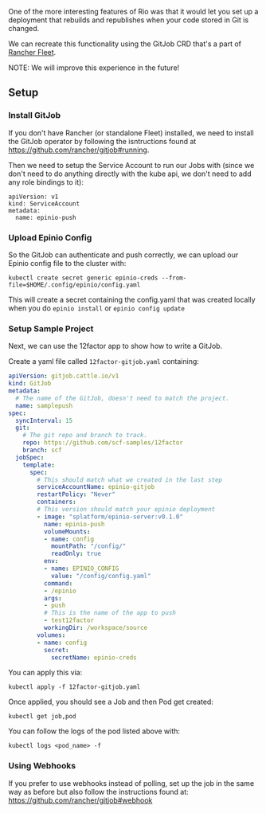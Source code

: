 One of the more interesting features of Rio was that it would let you set up a deployment that rebuilds and republishes when your code stored in Git is changed. 

We can recreate this functionality using the GitJob CRD that's a part of [Rancher Fleet](https://fleet.rancher.io/).

NOTE: We will improve this experience in the future!

## Setup

### Install GitJob

If you don't have Rancher (or standalone Fleet) installed, we need to install the GitJob operator by following the isntructions found at https://github.com/rancher/gitjob#running.


Then we need to setup the Service Account to run our Jobs with (since we don't need to do anything directly with the kube api, we don't need to add any role bindings to it):

```
apiVersion: v1
kind: ServiceAccount
metadata:
  name: epinio-push
```

### Upload Epinio Config

So the GitJob can authenticate and push correctly, we can upload our Epinio config file to the cluster with:

```
kubectl create secret generic epinio-creds --from-file=$HOME/.config/epinio/config.yaml
```

This will create a secret containing the config.yaml that was created locally when you do `epinio install` or `epinio config update`

### Setup Sample Project

Next, we can use the 12factor app to show how to write a GitJob.

Create a yaml file called `12factor-gitjob.yaml` containing:

``` yaml
apiVersion: gitjob.cattle.io/v1
kind: GitJob
metadata:
  # The name of the GitJob, doesn't need to match the project.
  name: samplepush
spec:
  syncInterval: 15
  git:
    # The git repo and branch to track. 
    repo: https://github.com/scf-samples/12factor
    branch: scf
  jobSpec:
    template:
      spec:
        # This should match what we created in the last step
        serviceAccountName: epinio-gitjob
        restartPolicy: "Never"
        containers:
        # This version should match your epinio deployment
        - image: "splatform/epinio-server:v0.1.0"
          name: epinio-push
          volumeMounts:
          - name: config
            mountPath: "/config/"
            readOnly: true
          env:
          - name: EPINIO_CONFIG
            value: "/config/config.yaml"
          command:
          - /epinio 
          args:
          - push 
          # This is the name of the app to push
          - test12factor
          workingDir: /workspace/source
        volumes:
        - name: config
          secret:
            secretName: epinio-creds
```


You can apply this via:

```
kubectl apply -f 12factor-gitjob.yaml
```

Once applied, you should see a Job and then Pod get created:

```
kubectl get job,pod
```

You can follow the logs of the pod listed above with:

```
kubectl logs <pod_name> -f
```


### Using Webhooks

If you prefer to use webhooks instead of polling, set up the job in the same way as before but also follow the instructions found at: https://github.com/rancher/gitjob#webhook

